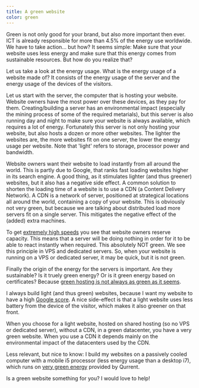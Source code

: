 ```yaml
---
title: A green website
color: green
---
```


Green is not only good for your brand, but also more important then ever. ICT is already responsible for more than 4.5% of the energy use worldwide. We have to take action... but how? It seems simple: Make sure that your website uses less energy and make sure that this energy comes from sustainable resources. But how do you realize that?

Let us take a look at the energy usage. What is the energy usage of a website made of? It consists of the energy usage of the server and the energy usage of the devices of the visitors.

Let us start with the server, the computer that is hosting your website. Website owners have the most power over these devices, as they pay for them. Creating/building a server has an environmental impact (especially the mining process of some of the required metarials), but this server is also running day and night to make sure your website is always available, which requires a lot of energy. Fortunately this server is not only hosting your website, but also hosts a dozen or more other websites. The lighter the websites are, the more websites fit on one server, the lower the energy usage per website. Note that 'light' refers to storage, processor power and bandwidth.

Website owners want their website to load instantly from all around the world. This is partly due to Google, that ranks fast loading websites higher in its search engine. A good thing, as it stimulates lighter (and thus greener) websites, but it also has a negative side effect. A common solution to shorten the loading time of a website is to use a CDN (a Content Delivery Network). A CDN is a network of server, positioned at strategical locations all around the world, containing a copy of your website. This is obviously not very green, but because we are talking about distributed load more servers fit on a single server. This mitigates the negative effect of the (added) extra machines.

To get [extremely high speeds](https://www.usecue.com/blog/websites-that-load-instantly/) you see that website owners reserve capacity. This means that a server will be doing nothing in order for it to be able to react instantly when required. This absolutely NOT green. We see this principle in VPS and dedicated servers. So, when your website is running on a VPS or dedicated server, it may be quick, but it is not green.

Finally the origin of the energy for the servers is important. Are they sustainable? Is it truely green energy? Or is it green energy based on certificates? Because [green hosting is not always as green as it seems](https://www.zaailingen.com/webhost-niet-zo-groen-als-lijkt/).

I always build light (and thus green) websites, because I want my website to have a high [Google score](https://www.usecue.com/blog/google-lighthouse-score/). A nice side-effect is that a light website uses less battery from the device of the visitor, which makes it also greener on that front.

When you choose for a light website, hosted on shared hosting (so no VPS or dedicated server), without a CDN, in a green datacenter, you have a very green website. When you use a CDN it depends mainly on the environmental impact of the datacenters used by the CDN.

Less relevant, but nice to know: I build my websites on a passively cooled computer with a mobile i5 processor (less energy usage than a desktop i7), which runs on [very green energy](https://www.zaailingen.com/grijze-sjoemelstroom-groene-stroom/) provided by Qurrent.

Is a green website something for you? I would love to help!
